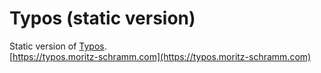 # Typos (static version)
Static version of [Typos](https://github.com/moritzschramm/typos).
<br>
[https://typos.moritz-schramm.com](https://typos.moritz-schramm.com)
